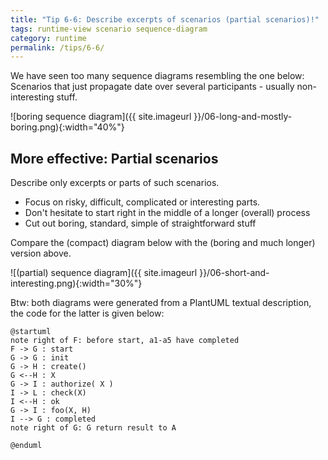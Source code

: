 ```yaml
---
title: "Tip 6-6: Describe excerpts of scenarios (partial scenarios)!"
tags: runtime-view scenario sequence-diagram
category: runtime
permalink: /tips/6-6/
---
```


We have seen too many sequence diagrams resembling the one below: Scenarios that
just propagate date over several participants - usually non-interesting stuff.


![boring sequence diagram]({{ site.imageurl }}/06-long-and-mostly-boring.png){:width="40%"}


## More effective: Partial scenarios

Describe only excerpts or parts of such scenarios.

* Focus on risky, difficult, complicated or interesting parts.
* Don't hesitate to start right in the middle of a longer (overall) process
* Cut out boring, standard, simple of straightforward stuff

Compare the (compact) diagram below with the (boring and much longer) version above.


![(partial) sequence diagram]({{ site.imageurl }}/06-short-and-interesting.png){:width="30%"}


Btw: both diagrams were generated from a PlantUML textual description, the code for
the latter is given below:

```PlantUML
@startuml
note right of F: before start, a1-a5 have completed
F -> G : start
G -> G : init
G -> H : create()
G <--H : X
G -> I : authorize( X )
I -> L : check(X)
I <--H : ok
G -> I : foo(X, H)
I --> G : completed
note right of G: G return result to A

@enduml
```
